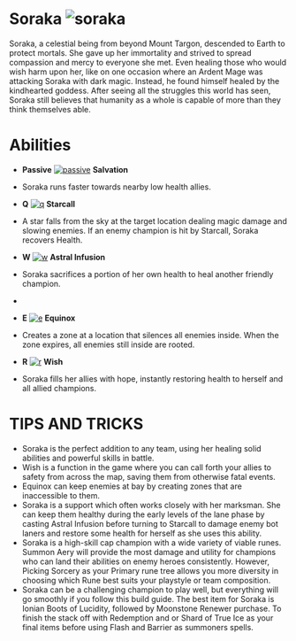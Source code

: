 # Soraka ![soraka](https://static.wikia.nocookie.net/leagueoflegends/images/6/65/Soraka_OriginalSquare.png/revision/latest/scale-to-width-down/42?cb=20150402221143)

Soraka, a celestial being from beyond Mount Targon, descended to Earth to protect mortals. She gave up her immortality and strived to spread compassion and mercy to everyone she met. Even healing those who would wish harm upon her, like on one occasion where an Ardent Mage was attacking Soraka with dark magic. Instead, he found himself healed by the kindhearted goddess. After seeing all the struggles this world has seen, Soraka still believes that humanity as a whole is capable of more than they think themselves able.

# Abilities
- **Passive** [![passive](https://ddragon.leagueoflegends.com/cdn/14.19.1/img/passive/Soraka_Passive.png)](https://d28xe8vt774jo5.cloudfront.net/champion-abilities/0016/ability_0016_P1.mp4) **Salvation** 
- Soraka runs faster towards nearby low health allies.
  
- **Q** [![q](https://ddragon.leagueoflegends.com/cdn/14.19.1/img/spell/SorakaQ.png)](https://d28xe8vt774jo5.cloudfront.net/champion-abilities/0016/ability_0016_Q1.mp4) **Starcall**
- A star falls from the sky at the target location dealing magic damage and slowing enemies. If an enemy champion is hit by Starcall, Soraka recovers Health.
  
- **W** [![w](https://ddragon.leagueoflegends.com/cdn/14.19.1/img/spell/SorakaW.png)](https://d28xe8vt774jo5.cloudfront.net/champion-abilities/0016/ability_0016_W1.mp4) **Astral Infusion**
- Soraka sacrifices a portion of her own health to heal another friendly champion.
- 
- **E** [![e](https://ddragon.leagueoflegends.com/cdn/14.19.1/img/spell/SorakaE.png)](https://d28xe8vt774jo5.cloudfront.net/champion-abilities/0016/ability_0016_E1.mp4) **Equinox**
- Creates a zone at a location that silences all enemies inside. When the zone expires, all enemies still inside are rooted.
  
- **R** [![r](https://ddragon.leagueoflegends.com/cdn/14.19.1/img/spell/SorakaR.png)](https://d28xe8vt774jo5.cloudfront.net/champion-abilities/0016/ability_0016_R1.mp4) **Wish**
- Soraka fills her allies with hope, instantly restoring health to herself and all allied champions.

# TIPS AND TRICKS
- Soraka is the perfect addition to any team, using her healing solid abilities and powerful skills in battle.
- Wish is a function in the game where you can call forth your allies to safety from across the map, saving them from otherwise fatal events.
- Equinox can keep enemies at bay by creating zones that are inaccessible to them.
- Soraka is a support which often works closely with her marksman. She can keep them healthy during the early levels of the lane phase by casting Astral Infusion before turning to Starcall to damage enemy bot laners and restore some health for herself as she uses this ability.
- Soraka is a high-skill cap champion with a wide variety of viable runes. Summon Aery will provide the most damage and utility for champions who can land their abilities on enemy heroes consistently. However, Picking Sorcery as your Primary rune tree allows you more diversity in choosing which Rune best suits your playstyle or team composition.
- Soraka can be a challenging champion to play well, but everything will go smoothly if you follow this build guide. The best item for Soraka is Ionian Boots of Lucidity, followed by Moonstone Renewer purchase. To finish the stack off with Redemption and or Shard of True Ice as your final items before using Flash and Barrier as summoners spells.


